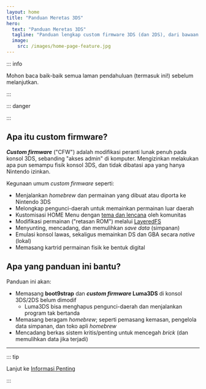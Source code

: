 ```yaml
---
layout: home
title: "Panduan Meretas 3DS"
hero:
  text: "Panduan Meretas 3DS"
  tagline: "Panduan lengkap custom firmware 3DS (dan 2DS), dari bawaan ke boot9strap."
  image:
    src: /images/home-page-feature.jpg
---
```


::: info

Mohon baca baik-baik semua laman pendahuluan (termasuk ini!) sebelum melanjutkan.

:::

::: danger

<!--@include: ./_include/3ds-online.md -->

:::

## Apa itu custom firmware?

_**Custom firmware**_ ("CFW") adalah modifikasi peranti lunak penuh pada konsol 3DS, sebanding "akses admin" di komputer. Mengizinkan melakukan apa pun semampu fisik konsol 3DS, dan tidak dibatasi apa yang hanya Nintendo izinkan.

Kegunaan umum _custom firmware_ seperti:

- Menjalankan _homebrew_ dan permainan yang dibuat atau diporta ke Nintendo 3DS
- Melongkap pengunci-daerah untuk memainkan permainan luar daerah
- Kustomisasi HOME Menu dengan [tema dan lencana](https://themeplaza.art) oleh komunitas
- Modifikasi permainan ("retasan ROM") melalui [LayeredFS](https://github.com/knight-ryu12/godmode9-layeredfs-usage/wiki/Using-Luma3DS'-layeredfs-\(Only-version-8.0-and-higher\))
- Menyunting, mencadang, dan memulihkan _save data_ (simpanan)
- Emulasi konsol lawas, sekaligus memainkan DS dan GBA secara _native_ (lokal)
- Memasang kartrid permainan fisik ke bentuk digital

## Apa yang panduan ini bantu?

Panduan ini akan:

- Memasang **boot9strap** dan **_custom firmware_ Luma3DS** di konsol 3DS/2DS belum dimodif
  - Luma3DS bisa menghapus pengunci-daerah dan menjalankan program tak bertanda
- Memasang beragam _homebrew_; seperti pemasang kemasan, pengelola data simpanan, dan toko apli _homebrew_
- Mencadang berkas sistem kritis/penting untuk mencegah _brick_ (dan memulihkan data jika terjadi)

___

::: tip

Lanjut ke [Informasi Penting](key-information)

:::
